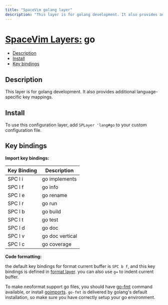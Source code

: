 ```yaml
---
title: "SpaceVim golang layer"
description: "This layer is for golang development. It also provides additional language-specific key mappings."
---
```


# [SpaceVim Layers:](https://spacevim.org/layers) go

<!-- vim-markdown-toc GFM -->

- [Description](#description)
- [Install](#install)
- [Key bindings](#key-bindings)

<!-- vim-markdown-toc -->

## Description

This layer is for golang development. It also provides additional language-specific key mappings.

## Install

To use this configuration layer, add `SPLayer 'lang#go` to your custom configuration file.

## Key bindings

**Import key bindings:**

| Key Binding | Description                              |
| ----------- | ---------------------------------------- |
| SPC l i     | go implements							               |
| SPC l f     | go info									                 |
| SPC l e     | go rename								                 |
| SPC l r     | go run									                 |
| SPC l b     | go build								                 |
| SPC l t     | go test									                 |
| SPC l d     | go doc									                 |
| SPC l v     | go doc vertical							             |
| SPC l c     | go coverage								               |

**Code formatting:**

the default key bindings for format current buffer is `SPC b f`, and this key bindings is defined in [format layer](<>). you can also use `g=` to indent current buffer.

To make neoformat support go files, you should have [go-fmt](http://golang.org/cmd/gofmt/) command available, or
install [goimports](https://godoc.org/golang.org/x/tools/cmd/goimports). `go-fmt` is delivered by golang's default installation, so make sure you have correctly setup your go environment.
